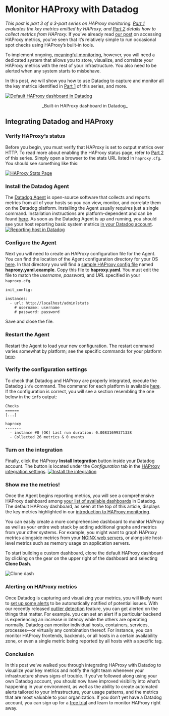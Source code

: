 # Monitor HAProxy with Datadog
_This post is part 3 of a 3-part series on HAProxy monitoring. [Part 1](http://www.datadoghq.com/blog/monitoring-haproxy-performance-metrics) evaluates the key metrics emitted by HAProxy, and [Part 2](http://www.datadoghq.com/blog/how-to-collect-haproxy-metrics) details how to collect metrics from HAProxy._ If you’ve already read [our post](http://www.datadoghq.com/blog/how-to-collect-haproxy-metrics) on accessing HAProxy metrics, you’ve seen that it’s relatively simple to run occasional spot checks using HAProxy’s built-in tools. 

To implement ongoing, [meaningful monitoring](https://www.datadoghq.com/blog/haproxy-monitoring/), however, you will need a dedicated system that allows you to store, visualize, and correlate your HAProxy metrics with the rest of your infrastructure. You also need to be alerted when any system starts to misbehave. 

In this post, we will show you how to use Datadog to capture and monitor all the key metrics identified in [Part 1](http://www.datadoghq.com/blog/monitoring-haproxy-performance-metrics) of this series, and more. 

[![Default HAProxy dashboard in Datadog](https://d33tyra1llx9zy.cloudfront.net/blog/images/2015-10-haproxy/default-screen2.png)](https://d33tyra1llx9zy.cloudfront.net/blog/images/2015-10-haproxy/default-screen2.png) 

<center>_Built-in HAProxy dashboard in Datadog_</center>

## Integrating Datadog and HAProxy

### Verify HAProxy’s status

Before you begin, you must verify that HAProxy is set to output metrics over HTTP. To read more about enabling the HAProxy status page, refer to [Part 2](http://www.datadoghq.com/blog/how-to-collect-haproxy-metrics#Stats) of this series. Simply open a browser to the stats URL listed in `haproxy.cfg`.  
You should see something like this:

 [![HAProxy Stats Page](https://d33tyra1llx9zy.cloudfront.net/blog/images/2015-10-haproxy/haproxy-stats-page.png)](https://d33tyra1llx9zy.cloudfront.net/blog/images/2015-10-haproxy/haproxy-stats-page.png)

### Install the Datadog Agent

The [Datadog Agent](https://github.com/DataDog/dd-agent) is open-source software that collects and reports metrics from all of your hosts so you can view, monitor, and correlate them on the Datadog platform. Installing the Agent usually requires just a single command. Installation instructions are platform-dependent and can be found [here](https://app.datadoghq.com/account/settings#agent). As soon as the Datadog Agent is up and running, you should see your host reporting basic system metrics [in your Datadog account](https://app.datadoghq.com/infrastructure). [![Reporting host in Datadog](https://d33tyra1llx9zy.cloudfront.net/blog/images/2015-10-haproxy/default-host.png)](https://d33tyra1llx9zy.cloudfront.net/blog/images/2015-10-haproxy/default-host.png)

### Configure the Agent

Next you will need to create an HAProxy configuration file for the Agent. You can find the location of the Agent configuration directory for your OS [here](http://docs.datadoghq.com/guides/basic_agent_usage/). In that directory you will find a [sample HAProxy config file](https://github.com/DataDog/dd-agent/blob/master/conf.d/haproxy.yaml.example) named **haproxy.yaml.example**. Copy this file to **haproxy.yaml**. You must edit the file to match the _username_, _password_, and _URL_ specified in your `haproxy.cfg`.

    init_config:

    instances:
      - url: http://localhost/admin?stats
        # username: username
        # password: password

Save and close the file.

### Restart the Agent

Restart the Agent to load your new configuration. The restart command varies somewhat by platform; see the specific commands for your platform [here](http://docs.datadoghq.com/guides/basic_agent_usage/).

### Verify the configuration settings

To check that Datadog and HAProxy are properly integrated, execute the Datadog `info` command. The command for each platform is available [here](http://docs.datadoghq.com/guides/basic_agent_usage/). If the configuration is correct, you will see a section resembling the one below in the `info` output:

    Checks
    ======
    [...]

    haproxy
    -------
      - instance #0 [OK] Last run duration: 0.00831699371338
      - Collected 26 metrics & 0 events

### Turn on the integration

Finally, click the HAProxy **Install Integration** button inside your Datadog account. The button is located under the _Configuration_ tab in the [HAProxy integration settings](https://app.datadoghq.com/account/settings#integrations/haproxy). [![Install the integration](https://d33tyra1llx9zy.cloudfront.net/blog/images/2015-10-haproxy/install-integration.png)](https://d33tyra1llx9zy.cloudfront.net/blog/images/2015-10-haproxy/install-integration.png)

### Show me the metrics!

Once the Agent begins reporting metrics, you will see a comprehensive HAProxy dashboard among [your list of available dashboards](https://app.datadoghq.com/dash/list) in Datadog. The default HAProxy dashboard, as seen at the top of this article, displays the key metrics highlighted in our [introduction to HAProxy monitoring](http://www.datadoghq.com/blog/monitoring-haproxy-performance-metrics).

You can easily create a more comprehensive dashboard to monitor HAProxy as well as your entire web stack by adding additional graphs and metrics from your other systems. For example, you might want to graph HAProxy metrics alongside metrics from your [NGINX web servers](https://www.datadoghq.com/blog/how-to-monitor-nginx-with-datadog/), or alongside host-level metrics such as memory usage on application servers.

To start building a custom dashboard, clone the default HAProxy dashboard by clicking on the gear on the upper right of the dashboard and selecting **Clone Dash**. 

![Clone dash](https://d33tyra1llx9zy.cloudfront.net/blog/images/2015-10-haproxy/clone-dash.png)

### Alerting on HAProxy metrics

Once Datadog is capturing and visualizing your metrics, you will likely want to [set up some alerts](http://docs.datadoghq.com/guides/monitoring/) to be automatically notified of potential issues. With our recently released [outlier detection](https://www.datadoghq.com/blog/introducing-outlier-detection-in-datadog/) feature, you can get alerted on the things that matter. For example. you can set an alert if a particular backend is experiencing an increase in latency while the others are operating normally. Datadog can monitor individual hosts, containers, services, processes—or virtually any combination thereof. For instance, you can monitor HAProxy frontends, backends, or all hosts in a certain availability zone, or even a single metric being reported by all hosts with a specific tag.

### Conclusion

In this post we’ve walked you through integrating HAProxy with Datadog to visualize your key metrics and notify the right team whenever your infrastructure shows signs of trouble. If you’ve followed along using your own Datadog account, you should now have improved visibility into what’s happening in your environment, as well as the ability to create automated alerts tailored to your infrastructure, your usage patterns, and the metrics that are most valuable to your organization. If you don’t yet have a Datadog account, you can sign up for a [free trial](https://app.datadoghq.com/signup) and learn to monitor HAProxy right away.